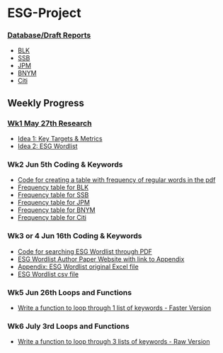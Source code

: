 # ESG-Project


### [Database/Draft Reports](https://github.com/AngelaCheng99/ESG-Project/blob/main/Database.md)
- [BLK](https://github.com/AngelaCheng99/ESG-Project/blob/main/Database.md#blackrock)
- [SSB](https://github.com/AngelaCheng99/ESG-Project/blob/main/Database.md#state-street)
- [JPM](https://github.com/AngelaCheng99/ESG-Project/blob/main/Database.md#jp-morgan)
- [BNYM](https://github.com/AngelaCheng99/ESG-Project/blob/main/Database.md#bny-mellon)
- [Citi](https://github.com/AngelaCheng99/ESG-Project/blob/main/Database.md#citi)


## Weekly Progress

### [Wk1 May 27th Research](https://github.com/AngelaCheng99/ESG-Project/blob/main/Wk1.md)
- [Idea 1: Key Targets & Metrics](https://github.com/AngelaCheng99/ESG-Project/blob/main/Wk1.md#idea-1-look-for-key-targets--metrics)
- [Idea 2: ESG Wordlist](https://github.com/AngelaCheng99/ESG-Project/blob/main/Wk1.md#idea-2-look-for-esg-wordlist-as-described-in-this-research)

### Wk2 Jun 5th Coding & Keywords
- [Code for creating a table with frequency of regular words in the pdf](https://github.com/AngelaCheng99/ESG-Project/blob/27b5b2ab5d4ead127b1a1632ec2e142a4c279e37/Freq%20Table%20Code.py)
- [Frequency table for BLK](https://github.com/AngelaCheng99/ESG-Project/blob/main/BLK%20Word%20Freq.csv)
- [Frequency table for SSB](https://github.com/AngelaCheng99/ESG-Project/blob/main/SSB%20Word%20Freq.csv)
- [Frequency table for JPM](https://github.com/AngelaCheng99/ESG-Project/blob/main/JPM%20Word%20Freq.csv)
- [Frequency table for BNYM](https://github.com/AngelaCheng99/ESG-Project/blob/main/BNYM%20Word%20Freq.csv)
- [Frequency table for Citi](https://github.com/AngelaCheng99/ESG-Project/blob/main/Citi%20Word%20Freq.csv)

### Wk3 or 4 Jun 16th Coding & Keywords
- [Code for searching ESG Wordlist through PDF](https://github.com/AngelaCheng99/ESG-Project/blob/main/Clean%20ESG%20Word.py)
- [ESG Wordlist Author Paper Website with link to Appendix](https://sites.google.com/site/fkieselde/research)
- [Appendix: ESG Wordlist original Excel file](https://drive.google.com/file/d/1QZo5rCHElHNLHyflFsi5xjum9Oxli5I6/view)
- [ESG Wordlist csv file](https://github.com/AngelaCheng99/ESG-Project/blob/main/ESG-Wordlist_2020.csv)

### Wk5 Jun 26th Loops and Functions
- [Write a function to loop through 1 list of keywords - Faster Version]()

### Wk6 July 3rd Loops and Functions
- [Write a function to loop through 3 lists of keywords - Raw Version]()

